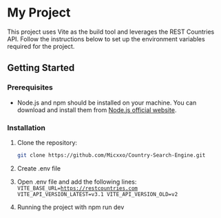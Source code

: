 # My Project

This project uses Vite as the build tool and leverages the REST Countries API. Follow the instructions below to set up the environment variables required for the project.

## Getting Started

### Prerequisites

- Node.js and npm should be installed on your machine. You can download and install them from [Node.js official website](https://nodejs.org/).

### Installation

1. Clone the repository:

   ```bash
   git clone https://github.com/Micxxo/Country-Search-Engine.git
   ```

2. Create .env file
3. Open .env file and add the following lines:
   <code>
   VITE_BASE_URL=https://restcountries.com
   VITE_API_VERSION_LATEST=v3.1
   VITE_API_VERSION_OLD=v2
   </code>
4. Running the project with npm run dev
